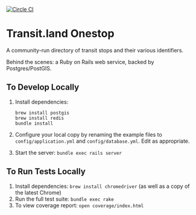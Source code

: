 [![Circle CI](https://circleci.com/gh/transit-land/onestop.png?style=badge)](https://circleci.com/gh/transit-land/onestop)

# Transit.land Onestop

A community-run directory of transit stops and their various identifiers.

Behind the scenes: a Ruby on Rails web service, backed by Postgres/PostGIS.

## To Develop Locally

1. Install dependencies:

    ````
    brew install postgis
    brew install redis
    bundle install
    ````

2. Configure your local copy by renaming the example files to `config/application.yml` and `config/database.yml`. Edit as appropriate.

3. Start the server: `bundle exec rails server`

## To Run Tests Locally

1. Install dependencies: `brew install chromedriver` (as well as a copy of the latest Chrome)
2. Run the full test suite: `bundle exec rake`
3. To view coverage report: `open coverage/index.html`
